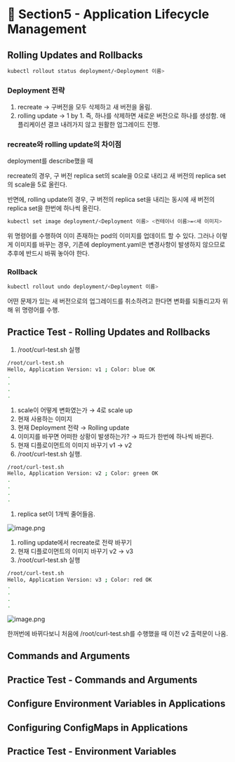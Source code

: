 # 🍨 Section5 - Application Lifecycle Management

## Rolling Updates and Rollbacks


```bash
kubectl rollout status deployment/<Deployment 이름>
```


### Deployment 전략

1. recreate → 구버전을 모두 삭제하고 새 버전을 올림.
2. rolling update → 1 by 1. 즉, 하나를 삭제하면 새로운 버전으로 하나를 생성함. 애플리케이션 결코 내려가지 않고 원활한 업그레이드 진행.

### recreate와 rolling update의 차이점


deployment를 describe했을 때


recreate의 경우, 구 버전 replica set의 scale을 0으로 내리고 새 버전의  replica set의 scale을 5로 올린다.


반면에, rolling update의 경우, 구 버전의 replica set을 내리는 동시에 새 버전의 replica set을 한번에 하나씩 올린다.


```bash
kubectl set image deployment/<Deployment 이름> <컨테이너 이름>=<새 이미지>
```


위 명령어를 수행하여 이미 존재하는 pod의 이미지를 업데이트 할 수 있다. 그러나 이렇게 이미지를 바꾸는 경우, 기존에 deployment.yaml은 변경사항이 발생하지 않으므로 추후에 반드시 바꿔 놓아야 한다.


### Rollback


```bash
kubectl rollout undo deployment/<Deployment 이름>
```


어떤 문제가 있는 새 버전으로의 업그레이드를 취소하려고 한다면 변화를 되돌리고자 위해 위 명령어를 수행.


## Practice Test - Rolling Updates and Rollbacks

1. /root/curl-test.sh 실행

```bash
/root/curl-test.sh
Hello, Application Version: v1 ; Color: blue OK
.
.
.
.
```

1. scale이 어떻게 변화였는가 → 4로 scale up
2. 현재 사용하는 이미지
3. 현재 Deployment 전략 → Rolling update
4. 이미지를 바꾸면 어떠한 상황이 발생하는가? → 파드가 한번에 하나씩 바뀐다.
5. 현재 디플로이먼트의 이미지 바꾸기  v1 → v2
6. /root/curl-test.sh 실행.

```bash
/root/curl-test.sh
Hello, Application Version: v2 ; Color: green OK
.
.
.
.
```

1. replica set이 1개씩 줄어들음.

![image.png](https://prod-files-secure.s3.us-west-2.amazonaws.com/b2ea2032-00e9-4883-a13b-cb03cf5b2334/977ac0a0-6f7e-4aae-99ae-af3cd4e061cf/image.png?X-Amz-Algorithm=AWS4-HMAC-SHA256&X-Amz-Content-Sha256=UNSIGNED-PAYLOAD&X-Amz-Credential=ASIAZI2LB466XRNNTFRT%2F20250218%2Fus-west-2%2Fs3%2Faws4_request&X-Amz-Date=20250218T201221Z&X-Amz-Expires=3600&X-Amz-Security-Token=IQoJb3JpZ2luX2VjEGsaCXVzLXdlc3QtMiJHMEUCIQDSXgODBkVk4tI8hPhZRhRrqPtChE25M2zU4mgDw2%2BaNAIga5r4jxLiP%2FY7YLzVMmgmQy8jSiUreYyZmd0zhG1Q%2F1MqiAQIlP%2F%2F%2F%2F%2F%2F%2F%2F%2F%2FARAAGgw2Mzc0MjMxODM4MDUiDH4YQBt7SNPLeBoSXircA1dWBulWJvic%2F3aurYvoGH9SJCVY3YBFBu0aX13fXhnL3dB51qiUxDxaDz0xkU%2BQqdmt8rOeEqG5KX3U71ieWFa7EO63Jk82EGHSajuz8fUwKq9oP0y4%2Fo9oq8XIB2na8%2Fg91k2qU6g1bY2C72fn%2F9dgdoL9xjcLKekFGVNSrKALGiEADyQrcTbOnejV1H%2BEOPwm0zyiCUqQJ667dq0dpW48IUfmC58ZK6BUE4HiVxztCpE0z1B4t%2Fvuv0SMfc0L1hHOFDHiaBx08qIz79zdog3WLeraph8UKjIlwl2chnC2%2B4QREvs4WpwfbWIMhE6j2qcTifoiizhwkatlquBu45eJc8vUbX9wfY%2FUMYSHpknnN1QvVZq5BIZAPtGWhU8aZGydeHNcs%2B5HhV%2BnnCWn7MpCmVmuDWf7q3veEYAallfRLiGvgeP59pkYM42fwomu9Y8zZDlRMS15Ac3N4y%2BSZtMsKEFswJNTmb30nVdC2Ha8pA%2FDrVwoveSPaxa2zQbX%2Bn0vDfkMrLUBiOkLQcFu7U6ghDalCjrXdAHDr9k1U46qH%2FJuf70yhayx7kOWVxtTABRcvZsXx333mKG02H%2FYR1%2BqM1eCVnGzFHMnLxOw%2Bgz%2F4pk6mZYxZgniLG9UMLC5070GOqUBW0PRSHXsGgQ1WcWTBgKwG7RTRSWSigUrMk7lF1eYDzGhz8ORZ04rZ9S82uQWxAFCoPhb8yBf5WryIicd%2BSVlLNJINtvbcX9XihpYLtK0YXxcdxd72PGp0eqSVZ0OPWHYF7y4UKVt1UgfNUwY%2FQ%2FztOXFrrZ5vYnOPJtMf0Dc3T3o2qVx4X08vkxOz3l0a6tTgZeKecgSVKfTJcaX4xAwZ4uqw3RC&X-Amz-Signature=b350faf0ab46d98444b223f8fb2dd4a98c62119f1c12a87bab49ed0e2a097d94&X-Amz-SignedHeaders=host&x-id=GetObject)

1. rolling update에서 recreate로 전략 바꾸기
2. 현재 디플로이먼트의 이미지 바꾸기 v2 → v3
3. /root/curl-test.sh 실행

```bash
/root/curl-test.sh
Hello, Application Version: v3 ; Color: red OK
.
.
.
.
```


![image.png](https://prod-files-secure.s3.us-west-2.amazonaws.com/b2ea2032-00e9-4883-a13b-cb03cf5b2334/05c9a172-cfaa-4570-8937-288b1d07d12d/image.png?X-Amz-Algorithm=AWS4-HMAC-SHA256&X-Amz-Content-Sha256=UNSIGNED-PAYLOAD&X-Amz-Credential=ASIAZI2LB466XRNNTFRT%2F20250218%2Fus-west-2%2Fs3%2Faws4_request&X-Amz-Date=20250218T201221Z&X-Amz-Expires=3600&X-Amz-Security-Token=IQoJb3JpZ2luX2VjEGsaCXVzLXdlc3QtMiJHMEUCIQDSXgODBkVk4tI8hPhZRhRrqPtChE25M2zU4mgDw2%2BaNAIga5r4jxLiP%2FY7YLzVMmgmQy8jSiUreYyZmd0zhG1Q%2F1MqiAQIlP%2F%2F%2F%2F%2F%2F%2F%2F%2F%2FARAAGgw2Mzc0MjMxODM4MDUiDH4YQBt7SNPLeBoSXircA1dWBulWJvic%2F3aurYvoGH9SJCVY3YBFBu0aX13fXhnL3dB51qiUxDxaDz0xkU%2BQqdmt8rOeEqG5KX3U71ieWFa7EO63Jk82EGHSajuz8fUwKq9oP0y4%2Fo9oq8XIB2na8%2Fg91k2qU6g1bY2C72fn%2F9dgdoL9xjcLKekFGVNSrKALGiEADyQrcTbOnejV1H%2BEOPwm0zyiCUqQJ667dq0dpW48IUfmC58ZK6BUE4HiVxztCpE0z1B4t%2Fvuv0SMfc0L1hHOFDHiaBx08qIz79zdog3WLeraph8UKjIlwl2chnC2%2B4QREvs4WpwfbWIMhE6j2qcTifoiizhwkatlquBu45eJc8vUbX9wfY%2FUMYSHpknnN1QvVZq5BIZAPtGWhU8aZGydeHNcs%2B5HhV%2BnnCWn7MpCmVmuDWf7q3veEYAallfRLiGvgeP59pkYM42fwomu9Y8zZDlRMS15Ac3N4y%2BSZtMsKEFswJNTmb30nVdC2Ha8pA%2FDrVwoveSPaxa2zQbX%2Bn0vDfkMrLUBiOkLQcFu7U6ghDalCjrXdAHDr9k1U46qH%2FJuf70yhayx7kOWVxtTABRcvZsXx333mKG02H%2FYR1%2BqM1eCVnGzFHMnLxOw%2Bgz%2F4pk6mZYxZgniLG9UMLC5070GOqUBW0PRSHXsGgQ1WcWTBgKwG7RTRSWSigUrMk7lF1eYDzGhz8ORZ04rZ9S82uQWxAFCoPhb8yBf5WryIicd%2BSVlLNJINtvbcX9XihpYLtK0YXxcdxd72PGp0eqSVZ0OPWHYF7y4UKVt1UgfNUwY%2FQ%2FztOXFrrZ5vYnOPJtMf0Dc3T3o2qVx4X08vkxOz3l0a6tTgZeKecgSVKfTJcaX4xAwZ4uqw3RC&X-Amz-Signature=1da24923c1b7f6818676f663b707767c3d04c44f20cead56e61a76aa3bed0e07&X-Amz-SignedHeaders=host&x-id=GetObject)


한꺼번에 바뀌다보니 처음에 /root/curl-test.sh를 수행했을 때 이전 v2 출력문이 나옴.


## Commands and Arguments


## Practice Test - Commands and Arguments


## Configure Environment Variables in Applications


## Configuring ConfigMaps in Applications


## Practice Test - Environment Variables

